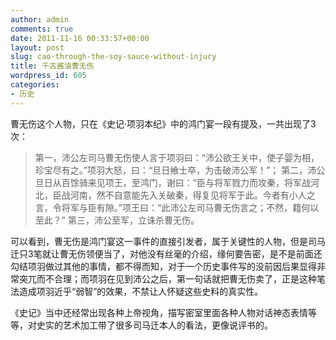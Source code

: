 ```yaml
---
author: admin
comments: true
date: 2011-11-16 00:33:57+00:00
layout: post
slug: cao-through-the-soy-sauce-without-injury
title: 千古酱油曹无伤
wordpress_id: 605
categories:
- 历史
---
```


曹无伤这个人物，只在《史记·项羽本纪》中的鸿门宴一段有提及，一共出现了3次：


> 第一，沛公左司马曹无伤使人言于项羽曰：“沛公欲王关中，使子婴为相，珍宝尽有之。”项羽大怒，曰：“旦日飨士卒，为击破沛公军！”；
第二，沛公旦日从百馀骑来见项王，至鸿门，谢曰：“臣与将军戮力而攻秦，将军战河北，臣战河南，然不自意能先入关破秦，得复见将军于此。今者有小人之言，令将军与臣有隙。”项王曰：“此沛公左司马曹无伤言之；不然，籍何以至此？”
第三，沛公至军，立诛杀曹无伤。


可以看到，曹无伤是鸿门宴这一事件的直接引发者，属于关键性的人物，但是司马迁只3笔就让曹无伤领便当了，对他没有丝毫的介绍，缘何要告密，是不是前面还勾结项羽做过其他的事情，都不得而知，对于一个历史事件写的没前因后果显得非常突兀而不合理；而项羽在见到沛公之后，第一句话就把曹无伤卖了，正是这种笔法造成项羽近乎“弱智”的效果，不禁让人怀疑这些史料的真实性。

《史记》当中还经常出现各种上帝视角，描写密室里面各种人物对话神态表情等等，对史实的艺术加工带了很多司马迁本人的看法，更像说评书的。
